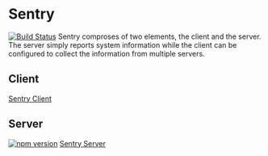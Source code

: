 # Sentry
[![Build Status](https://travis-ci.org/sbuggay/sentry.svg?branch=master)](https://travis-ci.org/sbuggay/sentry)
Sentry comproses of two elements, the client and the server.
The server simply reports system information while the client can be configured to collect the information from
multiple servers.

## Client
[Sentry Client](https://github.com/sbuggay/sentry/tree/master/client)

## Server 
[![npm version](https://badge.fury.io/js/sentryserver.svg)](https://badge.fury.io/js/sentryserver)
[Sentry Server](https://github.com/sbuggay/sentry/tree/master/server)

